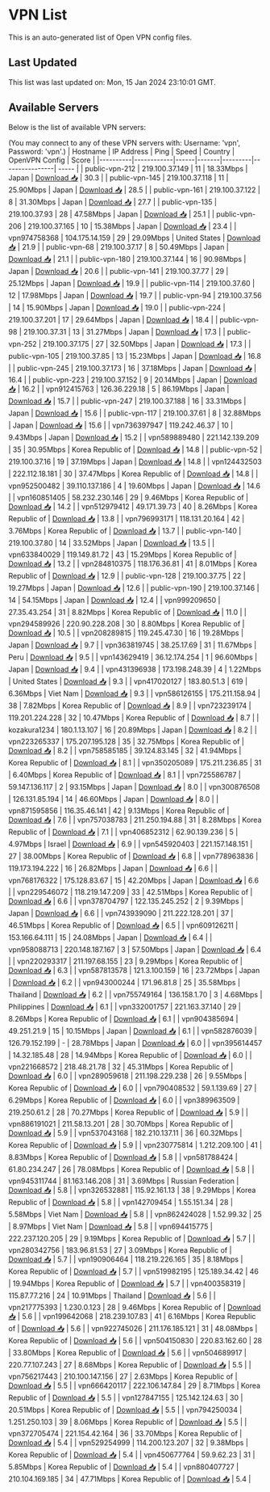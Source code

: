 # VPN List

This is an auto-generated list of Open VPN config files.

## Last Updated

This list was last updated on: Mon, 15 Jan 2024 23:10:01 GMT.

## Available Servers

Below is the list of available VPN servers:

(You may connect to any of these VPN servers with: Username: 'vpn', Password: 'vpn'.)
| Hostname | IP Address | Ping | Speed | Country | OpenVPN Config | Score |
|----------|------------|------|-------|---------|----------------| ----- |
| public-vpn-212 | 219.100.37.149 | 11 | 18.33Mbps | Japan | [Download 📥](./configs/server_0_JP.ovpn) | 30.3 |
| public-vpn-145 | 219.100.37.118 | 11 | 25.90Mbps | Japan | [Download 📥](./configs/server_1_JP.ovpn) | 28.5 |
| public-vpn-161 | 219.100.37.122 | 8 | 31.30Mbps | Japan | [Download 📥](./configs/server_2_JP.ovpn) | 27.7 |
| public-vpn-135 | 219.100.37.93 | 28 | 47.58Mbps | Japan | [Download 📥](./configs/server_3_JP.ovpn) | 25.1 |
| public-vpn-206 | 219.100.37.165 | 10 | 15.38Mbps | Japan | [Download 📥](./configs/server_4_JP.ovpn) | 23.4 |
| vpn974758368 | 104.175.14.159 | 29 | 29.09Mbps | United States | [Download 📥](./configs/server_5_US.ovpn) | 21.9 |
| public-vpn-68 | 219.100.37.17 | 8 | 50.49Mbps | Japan | [Download 📥](./configs/server_6_JP.ovpn) | 21.1 |
| public-vpn-180 | 219.100.37.144 | 16 | 90.98Mbps | Japan | [Download 📥](./configs/server_7_JP.ovpn) | 20.6 |
| public-vpn-141 | 219.100.37.77 | 29 | 25.12Mbps | Japan | [Download 📥](./configs/server_8_JP.ovpn) | 19.9 |
| public-vpn-114 | 219.100.37.60 | 12 | 17.98Mbps | Japan | [Download 📥](./configs/server_9_JP.ovpn) | 19.7 |
| public-vpn-94 | 219.100.37.56 | 14 | 15.90Mbps | Japan | [Download 📥](./configs/server_10_JP.ovpn) | 19.0 |
| public-vpn-224 | 219.100.37.201 | 17 | 29.64Mbps | Japan | [Download 📥](./configs/server_11_JP.ovpn) | 18.4 |
| public-vpn-98 | 219.100.37.31 | 13 | 31.27Mbps | Japan | [Download 📥](./configs/server_12_JP.ovpn) | 17.3 |
| public-vpn-252 | 219.100.37.175 | 27 | 32.50Mbps | Japan | [Download 📥](./configs/server_13_JP.ovpn) | 17.3 |
| public-vpn-105 | 219.100.37.85 | 13 | 15.23Mbps | Japan | [Download 📥](./configs/server_14_JP.ovpn) | 16.8 |
| public-vpn-245 | 219.100.37.173 | 16 | 37.18Mbps | Japan | [Download 📥](./configs/server_15_JP.ovpn) | 16.4 |
| public-vpn-223 | 219.100.37.152 | 9 | 20.14Mbps | Japan | [Download 📥](./configs/server_16_JP.ovpn) | 16.2 |
| vpn912415763 | 126.36.229.18 | 5 | 86.19Mbps | Japan | [Download 📥](./configs/server_17_JP.ovpn) | 15.7 |
| public-vpn-247 | 219.100.37.188 | 16 | 33.31Mbps | Japan | [Download 📥](./configs/server_18_JP.ovpn) | 15.6 |
| public-vpn-117 | 219.100.37.61 | 8 | 32.88Mbps | Japan | [Download 📥](./configs/server_19_JP.ovpn) | 15.6 |
| vpn736397947 | 119.242.46.37 | 10 | 9.43Mbps | Japan | [Download 📥](./configs/server_20_JP.ovpn) | 15.2 |
| vpn589889480 | 221.142.139.209 | 35 | 30.95Mbps | Korea Republic of | [Download 📥](./configs/server_21_KR.ovpn) | 14.8 |
| public-vpn-52 | 219.100.37.16 | 19 | 37.19Mbps | Japan | [Download 📥](./configs/server_22_JP.ovpn) | 14.8 |
| vpn124432503 | 222.112.18.181 | 30 | 37.47Mbps | Korea Republic of | [Download 📥](./configs/server_23_KR.ovpn) | 14.8 |
| vpn952500482 | 39.110.137.186 | 4 | 19.60Mbps | Japan | [Download 📥](./configs/server_24_JP.ovpn) | 14.6 |
| vpn160851405 | 58.232.230.146 | 29 | 9.46Mbps | Korea Republic of | [Download 📥](./configs/server_25_KR.ovpn) | 14.2 |
| vpn512979412 | 49.171.39.73 | 40 | 8.26Mbps | Korea Republic of | [Download 📥](./configs/server_26_KR.ovpn) | 13.8 |
| vpn796993171 | 118.131.20.164 | 42 | 3.76Mbps | Korea Republic of | [Download 📥](./configs/server_27_KR.ovpn) | 13.7 |
| public-vpn-140 | 219.100.37.80 | 14 | 33.52Mbps | Japan | [Download 📥](./configs/server_28_JP.ovpn) | 13.5 |
| vpn633840029 | 119.149.81.72 | 43 | 15.29Mbps | Korea Republic of | [Download 📥](./configs/server_29_KR.ovpn) | 13.2 |
| vpn284810375 | 118.176.36.81 | 41 | 8.01Mbps | Korea Republic of | [Download 📥](./configs/server_30_KR.ovpn) | 12.9 |
| public-vpn-128 | 219.100.37.75 | 22 | 19.27Mbps | Japan | [Download 📥](./configs/server_31_JP.ovpn) | 12.6 |
| public-vpn-190 | 219.100.37.146 | 14 | 54.15Mbps | Japan | [Download 📥](./configs/server_32_JP.ovpn) | 12.4 |
| vpn999209650 | 27.35.43.254 | 31 | 8.82Mbps | Korea Republic of | [Download 📥](./configs/server_33_KR.ovpn) | 11.0 |
| vpn294589926 | 220.90.228.208 | 30 | 8.80Mbps | Korea Republic of | [Download 📥](./configs/server_34_KR.ovpn) | 10.5 |
| vpn208289815 | 119.245.47.30 | 16 | 19.28Mbps | Japan | [Download 📥](./configs/server_35_JP.ovpn) | 9.7 |
| vpn363819745 | 38.25.17.69 | 31 | 11.67Mbps | Peru | [Download 📥](./configs/server_36_PE.ovpn) | 9.5 |
| vpn143629419 | 36.12.174.254 | 1 | 96.60Mbps | Japan | [Download 📥](./configs/server_37_JP.ovpn) | 9.4 |
| vpn431396938 | 173.198.248.39 | 4 | 1.22Mbps | United States | [Download 📥](./configs/server_38_US.ovpn) | 9.3 |
| vpn417020127 | 183.80.51.3 | 619 | 6.36Mbps | Viet Nam | [Download 📥](./configs/server_39_VN.ovpn) | 9.3 |
| vpn586126155 | 175.211.158.94 | 38 | 7.82Mbps | Korea Republic of | [Download 📥](./configs/server_40_KR.ovpn) | 8.9 |
| vpn723239174 | 119.201.224.228 | 32 | 10.47Mbps | Korea Republic of | [Download 📥](./configs/server_41_KR.ovpn) | 8.7 |
| kozakura1234 | 180.1.13.107 | 16 | 20.89Mbps | Japan | [Download 📥](./configs/server_42_JP.ovpn) | 8.2 |
| vpn223265337 | 175.207.195.128 | 35 | 32.75Mbps | Korea Republic of | [Download 📥](./configs/server_43_KR.ovpn) | 8.2 |
| vpn758585185 | 39.124.83.145 | 32 | 41.94Mbps | Korea Republic of | [Download 📥](./configs/server_44_KR.ovpn) | 8.1 |
| vpn350205089 | 175.211.236.85 | 31 | 6.40Mbps | Korea Republic of | [Download 📥](./configs/server_45_KR.ovpn) | 8.1 |
| vpn725586787 | 59.147.136.117 | 2 | 93.15Mbps | Japan | [Download 📥](./configs/server_46_JP.ovpn) | 8.0 |
| vpn300876508 | 126.131.85.194 | 14 | 46.60Mbps | Japan | [Download 📥](./configs/server_47_JP.ovpn) | 8.0 |
| vpn871595856 | 116.35.46.141 | 42 | 9.13Mbps | Korea Republic of | [Download 📥](./configs/server_48_KR.ovpn) | 7.6 |
| vpn757038783 | 211.250.194.88 | 31 | 8.28Mbps | Korea Republic of | [Download 📥](./configs/server_49_KR.ovpn) | 7.1 |
| vpn406852312 | 62.90.139.236 | 5 | 4.97Mbps | Israel | [Download 📥](./configs/server_50_IL.ovpn) | 6.9 |
| vpn545920403 | 221.157.148.151 | 27 | 38.00Mbps | Korea Republic of | [Download 📥](./configs/server_51_KR.ovpn) | 6.8 |
| vpn778963836 | 119.173.194.222 | 16 | 26.82Mbps | Japan | [Download 📥](./configs/server_52_JP.ovpn) | 6.6 |
| vpn768176322 | 175.128.83.67 | 15 | 42.20Mbps | Japan | [Download 📥](./configs/server_53_JP.ovpn) | 6.6 |
| vpn229546072 | 118.219.147.209 | 33 | 42.51Mbps | Korea Republic of | [Download 📥](./configs/server_54_KR.ovpn) | 6.6 |
| vpn378704797 | 122.135.245.252 | 2 | 9.39Mbps | Japan | [Download 📥](./configs/server_55_JP.ovpn) | 6.6 |
| vpn743939090 | 211.222.128.201 | 37 | 46.51Mbps | Korea Republic of | [Download 📥](./configs/server_56_KR.ovpn) | 6.5 |
| vpn609126211 | 153.166.64.111 | 15 | 24.08Mbps | Japan | [Download 📥](./configs/server_57_JP.ovpn) | 6.4 |
| vpn958088713 | 220.148.187.167 | 3 | 57.50Mbps | Japan | [Download 📥](./configs/server_58_JP.ovpn) | 6.4 |
| vpn220293317 | 211.197.68.155 | 23 | 9.29Mbps | Korea Republic of | [Download 📥](./configs/server_59_KR.ovpn) | 6.3 |
| vpn587813578 | 121.3.100.159 | 16 | 23.72Mbps | Japan | [Download 📥](./configs/server_60_JP.ovpn) | 6.2 |
| vpn943000244 | 171.96.81.8 | 25 | 35.58Mbps | Thailand | [Download 📥](./configs/server_61_TH.ovpn) | 6.2 |
| vpn755749164 | 136.158.1.70 | 3 | 4.68Mbps | Philippines | [Download 📥](./configs/server_62_PH.ovpn) | 6.1 |
| vpn332001757 | 221.163.37.140 | 29 | 8.26Mbps | Korea Republic of | [Download 📥](./configs/server_63_KR.ovpn) | 6.1 |
| vpn904385694 | 49.251.21.9 | 15 | 10.15Mbps | Japan | [Download 📥](./configs/server_64_JP.ovpn) | 6.1 |
| vpn582876039 | 126.79.152.199 | - | 28.78Mbps | Japan | [Download 📥](./configs/server_65_JP.ovpn) | 6.0 |
| vpn395614457 | 14.32.185.48 | 28 | 14.94Mbps | Korea Republic of | [Download 📥](./configs/server_66_KR.ovpn) | 6.0 |
| vpn221668572 | 218.48.21.78 | 32 | 45.31Mbps | Korea Republic of | [Download 📥](./configs/server_67_KR.ovpn) | 6.0 |
| vpn289059618 | 211.198.229.238 | 26 | 9.55Mbps | Korea Republic of | [Download 📥](./configs/server_68_KR.ovpn) | 6.0 |
| vpn790408532 | 59.1.139.69 | 27 | 6.29Mbps | Korea Republic of | [Download 📥](./configs/server_69_KR.ovpn) | 6.0 |
| vpn389963509 | 219.250.61.2 | 28 | 70.27Mbps | Korea Republic of | [Download 📥](./configs/server_70_KR.ovpn) | 5.9 |
| vpn886191021 | 211.58.13.201 | 28 | 30.70Mbps | Korea Republic of | [Download 📥](./configs/server_71_KR.ovpn) | 5.9 |
| vpn537043168 | 182.210.137.11 | 36 | 60.32Mbps | Korea Republic of | [Download 📥](./configs/server_72_KR.ovpn) | 5.9 |
| vpn230775814 | 1.212.209.100 | 41 | 8.83Mbps | Korea Republic of | [Download 📥](./configs/server_73_KR.ovpn) | 5.8 |
| vpn581788424 | 61.80.234.247 | 26 | 78.08Mbps | Korea Republic of | [Download 📥](./configs/server_74_KR.ovpn) | 5.8 |
| vpn945311744 | 81.163.146.208 | 31 | 3.69Mbps | Russian Federation | [Download 📥](./configs/server_75_RU.ovpn) | 5.8 |
| vpn326532881 | 115.92.161.13 | 38 | 9.29Mbps | Korea Republic of | [Download 📥](./configs/server_76_KR.ovpn) | 5.8 |
| vpn142709454 | 1.55.151.34 | 28 | 5.58Mbps | Viet Nam | [Download 📥](./configs/server_77_VN.ovpn) | 5.8 |
| vpn862424028 | 1.52.99.32 | 25 | 8.97Mbps | Viet Nam | [Download 📥](./configs/server_78_VN.ovpn) | 5.8 |
| vpn694415775 | 222.237.120.205 | 29 | 9.19Mbps | Korea Republic of | [Download 📥](./configs/server_79_KR.ovpn) | 5.7 |
| vpn280342756 | 183.96.81.53 | 27 | 3.09Mbps | Korea Republic of | [Download 📥](./configs/server_80_KR.ovpn) | 5.7 |
| vpn190906464 | 118.219.226.165 | 35 | 8.18Mbps | Korea Republic of | [Download 📥](./configs/server_81_KR.ovpn) | 5.7 |
| vpn519982195 | 125.189.34.42 | 46 | 19.94Mbps | Korea Republic of | [Download 📥](./configs/server_82_KR.ovpn) | 5.7 |
| vpn400358319 | 115.87.77.216 | 24 | 10.91Mbps | Thailand | [Download 📥](./configs/server_83_TH.ovpn) | 5.6 |
| vpn217775393 | 1.230.0.123 | 28 | 9.46Mbps | Korea Republic of | [Download 📥](./configs/server_84_KR.ovpn) | 5.6 |
| vpn199642068 | 218.239.107.83 | 41 | 6.16Mbps | Korea Republic of | [Download 📥](./configs/server_85_KR.ovpn) | 5.6 |
| vpn922745026 | 211.176.185.121 | 31 | 48.08Mbps | Korea Republic of | [Download 📥](./configs/server_86_KR.ovpn) | 5.6 |
| vpn504150830 | 220.83.162.60 | 28 | 33.80Mbps | Korea Republic of | [Download 📥](./configs/server_87_KR.ovpn) | 5.6 |
| vpn504689917 | 220.77.107.243 | 27 | 8.68Mbps | Korea Republic of | [Download 📥](./configs/server_88_KR.ovpn) | 5.5 |
| vpn756217443 | 210.100.147.156 | 27 | 2.63Mbps | Korea Republic of | [Download 📥](./configs/server_89_KR.ovpn) | 5.5 |
| vpn666420117 | 222.106.147.84 | 29 | 8.71Mbps | Korea Republic of | [Download 📥](./configs/server_90_KR.ovpn) | 5.5 |
| vpn127847155 | 125.142.124.63 | 30 | 20.51Mbps | Korea Republic of | [Download 📥](./configs/server_91_KR.ovpn) | 5.5 |
| vpn794250034 | 1.251.250.103 | 39 | 8.06Mbps | Korea Republic of | [Download 📥](./configs/server_92_KR.ovpn) | 5.5 |
| vpn372705474 | 221.154.42.164 | 36 | 33.70Mbps | Korea Republic of | [Download 📥](./configs/server_93_KR.ovpn) | 5.4 |
| vpn529254999 | 114.200.123.207 | 32 | 9.38Mbps | Korea Republic of | [Download 📥](./configs/server_94_KR.ovpn) | 5.4 |
| vpn450677764 | 59.9.62.23 | 31 | 5.85Mbps | Korea Republic of | [Download 📥](./configs/server_95_KR.ovpn) | 5.4 |
| vpn880407727 | 210.104.169.185 | 34 | 47.71Mbps | Korea Republic of | [Download 📥](./configs/server_96_KR.ovpn) | 5.4 |
